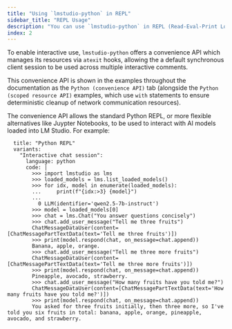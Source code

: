 ```yaml
---
title: "Using `lmstudio-python` in REPL"
sidebar_title: "REPL Usage"
description: "You can use `lmstudio-python` in REPL (Read-Eval-Print Loop) to interact with LLMs, manage models, and more."
index: 2
---
```


To enable interactive use, `lmstudio-python` offers a convenience API which manages
its resources via `atexit` hooks, allowing the a default synchronous client session
to be used across multiple interactive comments.

This convenience API is shown in the examples throughout the documentation as the
`Python (convenience API)` tab (alongside the `Python (scoped resource API)` examples,
which use `with` statements to ensure deterministic cleanup of network communication
resources).

The convenience API allows the standard Python REPL, or more flexible alternatives like
Juypter Notebooks, to be used to interact with AI models loaded into LM Studio. For
example:

```lms_code_snippet
  title: "Python REPL"
  variants:
    "Interactive chat session":
      language: python
      code: |
        >>> import lmstudio as lms
        >>> loaded_models = lms.list_loaded_models()
        >>> for idx, model in enumerate(loaded_models):
        ...     print(f"{idx:>3} {model}")
        ...
          0 LLM(identifier='qwen2.5-7b-instruct')
        >>> model = loaded_models[0]
        >>> chat = lms.Chat("You answer questions concisely")
        >>> chat.add_user_message("Tell me three fruits")
        ChatMessageDataUser(content=[ChatMessagePartTextData(text='Tell me three fruits')])
        >>> print(model.respond(chat, on_message=chat.append))
        Banana, apple, orange.
        >>> chat.add_user_message("Tell me three more fruits")
        ChatMessageDataUser(content=[ChatMessagePartTextData(text='Tell me three more fruits')])
        >>> print(model.respond(chat, on_message=chat.append))
        Pineapple, avocado, strawberry.
        >>> chat.add_user_message("How many fruits have you told me?")
        ChatMessageDataUser(content=[ChatMessagePartTextData(text='How many fruits have you told me?')])
        >>> print(model.respond(chat, on_message=chat.append))
        You asked for three fruits initially, then three more, so I've told you six fruits in total: banana, apple, orange, pineapple, avocado, and strawberry.

```